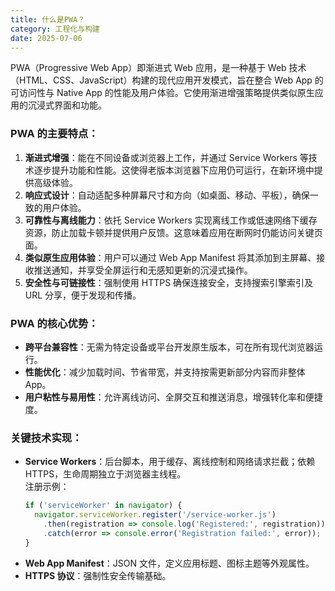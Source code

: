 ```yaml
---
title: 什么是PWA？
category: 工程化与构建
date: 2025-07-06
---
```

PWA（Progressive Web App）即渐进式 Web 应用，是一种基于 Web 技术（HTML、CSS、JavaScript）构建的现代应用开发模式，旨在整合 Web App 的可访问性与 Native App 的性能及用户体验。它使用渐进增强策略提供类似原生应用的沉浸式界面和功能。

### PWA 的主要特点：
1. **渐进式增强**：能在不同设备或浏览器上工作，并通过 Service Workers 等技术逐步提升功能和性能。这使得老版本浏览器下应用仍可运行，在新环境中提供高级体验。
2. **响应式设计**：自动适配多种屏幕尺寸和方向（如桌面、移动、平板），确保一致的用户体验。
3. **可靠性与离线能力**：依托 Service Workers 实现离线工作或低速网络下缓存资源，防止加载卡顿并提供用户反馈。这意味着应用在断网时仍能访问关键页面。
4. **类似原生应用体验**：用户可以通过 Web App Manifest 将其添加到主屏幕、接收推送通知，并享受全屏运行和无感知更新的沉浸式操作。
5. **安全性与可链接性**：强制使用 HTTPS 确保连接安全，支持搜索引擎索引及 URL 分享，便于发现和传播。

### PWA 的核心优势：
- **跨平台兼容性**：无需为特定设备或平台开发原生版本，可在所有现代浏览器运行。
- **性能优化**：减少加载时间、节省带宽，并支持按需更新部分内容而非整体 App。
- **用户粘性与易用性**：允许离线访问、全屏交互和推送消息，增强转化率和便捷度。

### 关键技术实现：
- **Service Workers**：后台脚本，用于缓存、离线控制和网络请求拦截；依赖 HTTPS，生命周期独立于浏览器主线程。  
  注册示例：  
  ```javascript
  if ('serviceWorker' in navigator) {
    navigator.serviceWorker.register('/service-worker.js')
      .then(registration => console.log('Registered:', registration))
      .catch(error => console.error('Registration failed:', error));
  }
  ```
- **Web App Manifest**：JSON 文件，定义应用标题、图标主题等外观属性。
- **HTTPS 协议**：强制性安全传输基础。
